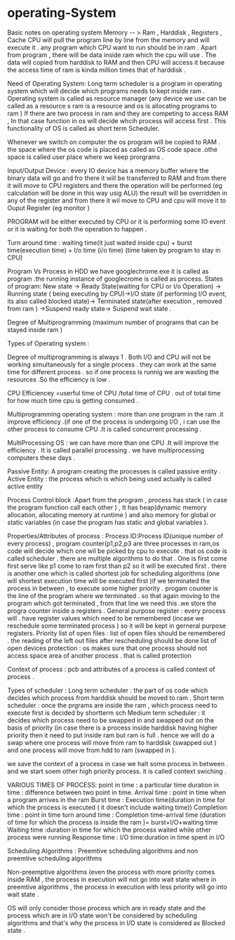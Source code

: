 # operating-System
Basic notes on operating system
Memory -- > Ram , Harddisk , Registers , Cache 
CPU will pull the program line by line from the memory and will execute it .
any program which CPU want to run should be in ram . Apart from program , there will be data inside ram which the cpu will use .
The data will copied  from harddisk to RAM and then CPU will access it because the access time of ram is kinda million times that of harddisk .

Need of Operating System:
Long term scheduler is a program in operating system which will decide which programs needs to kept inside ram .
Operating system is called as resource manager (any device we use can be called as a resource s ram is a resource and os is allocating programs to ram )
If there are two process in ram and they are competing to access RAM , In that case function in os will decide whcih process will access first . This functionality of OS is called as short term Scheduler.

Whenever we switch on computer the os program will be copied to RAM . the space where the os code is placed as called as OS code space .othe space is called user place where we keep prorgrams .

Input/Output Device : every IO device has a memory buffer where the binary data will go and fro there it will be transferred to RAM and from there it will move to CPU registers and there the operation will be performed (eg calculation will be done in this way usig ALU) the result will be overridden in any of the register and from there it wil move to CPU and cpu will move it to Ouput Register (eg monitor )


PROGRAM will be either executed by CPU or it is performing some IO event or it is waiting for both the operation to happen .

Turn around time : waiting time(it just waited inside cpu) + burst time(execution time) + I/o time (i/o time)
(time taken by program to stay in CPU)


Program Vs Process
in HDD we have googlechrome.exe it is called as program .the running instance of googlecrome is called as process.
States of program:
New state -> Ready State(waiting for CPU or I/o Operation) -> Running state ( being executing by CPU)->I/O state (if performing I/O event, its also called blocked state)-> Terminated state(after execution , removed from ram ) ->Suspend ready state-> Suspend wait state .

Degree of Multiprogramming (maximum number of programs that can be stayed inside ram )

Types of Operating system : 

Degree of multiprogramming is always 1 . Both I/O and CPU will not be working simultaneously for a single process . they can work at the same time for different process . so if one process is runnig we are wasting the resources .So the efficiency is low .

CPU Efficiencey =userful time of CPU /total time of CPU .
out of total time for how much time cpu is getting consumed .

Multiprogramming operating system : more than one program in the ram .it improve efficiency .(if one of the process is undergoing I/O , i can use the other process to consume CPU .It is called concurrent processing .

MultiProcessing OS : we can have more than one CPU .It will improve the efficiency . It is called parallel processing .
we have multiprocessing computers these days .


Passive Entity: A program creating the processes is called passive entity .
Active Entity : the process which is which being used actually is called active entity 

Process Control block :Apart from the program , process  has stack ( in case the program function call each other ) , It has heap(dynamic memory allocation, allocating memory at runtime ) and also memory for global or static variables (in case the program has static and global variables ).

Properties/Attributes of process :
Process ID:Process ID(unique number of every process) ,
program counter(p1,p2,p3 are three processes in ram,os code will decide which one wil be picked by cpu to execute . that os code is called scheduler . there are multiple algorithms to do that . One is first come first serve  like p1 come to ram first than p2 so it will be executed first . there is another one which is called shortest job for scheduling algorithms (one will shortest execution time will be executed first )if we terminated the process in between , to execute some higher priority . progam counter is the line of the program where we terminated . so that again moving to the program which got terminated , from that line we need this .we store the progra counter inside a registers .
General purpose register : every process will . have register values which need to be remembered (incase we reschedule some terminated process ) so it will be kept in gerneral purpose registers.
Priority 
list of open files : list of open files should be remembered . the reading of the left out files after rescheduling should be done 
list of open devices 
protection : os makes sure that one process should not access space area of another process . that is called protection 

Context of process :
pcb and attributes of a process is called context of process .

Types of scheduler :
Long term scheduler : the part of os code which decides which process from harddisk should be moved to ram .
Short term scheduler : once the prgrams are inside the ram , which process need to execute first is decided by shortterm sch
Medium term scheduler : it decides which process need to be swapped in and swapped out on the basis of priority (in case there is a process inside harddisk having higher priority then it need to put inside ram but ram is full . hence we will do a swap where one process will move from ram to harddisk (swapped out ) and one process will move from hdd to ram (swapped in ).

we save the context of a process in case we halt some process in between . and we start soem other high priority process. it is called context swiching .

VARIOUS TIMES OF PROCESS:
point in time : a particular time 
duration in time : difference between two point in time.
Arrival time : point in time when a program arrives in the ram 
Burst time : Execution time(duration in time for which the process is executed ( it doesn't include waiting time))
Completion time : point in time 
turn around time : Completion time-arrival time (duration of time for which the process is inside the ram )= burst+I/O+waiting time
Waiting time :duration in time for which the process waited while other process were running 
Response time :
I/O time:duration in time spent in I/O 

Scheduling Algorithms :
Preemtive scheduling algorithms and non preemtive scheduling algorithms 

Non-preemptive algorithms (even the process with more priority comes inside RAM , the process in execution will not go into wait state where in preemtive algorithms , the process in execution with less priority will go into wait state .

OS will only consider those process which are in ready state and the process which are in I/O state won't be considered by scheduling algorithms and that's why the process in I/O state is considered as Blocked state .







